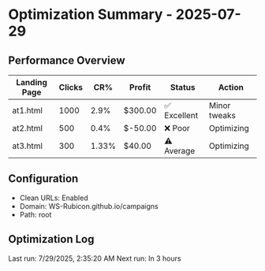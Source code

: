 # Optimization Summary - 2025-07-29

## Performance Overview

| Landing Page | Clicks | CR% | Profit | Status | Action |
|--------------|--------|-----|--------|--------|--------|
| at1.html | 1000 | 2.9% | $300.00 | ✅ Excellent | Minor tweaks |
| at2.html | 500 | 0.4% | $-50.00 | ❌ Poor | Optimizing |
| at3.html | 300 | 1.33% | $40.00 | ⚠️ Average | Optimizing |

## Configuration
- Clean URLs: Enabled
- Domain: WS-Rubicon.github.io/campaigns
- Path: root

## Optimization Log
Last run: 7/29/2025, 2:35:20 AM
Next run: In 3 hours
